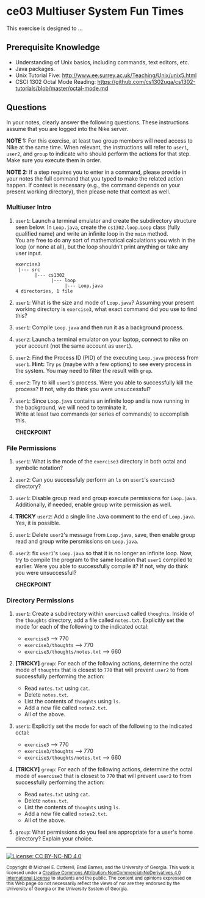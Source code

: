 # ce03 Multiuser System Fun Times

This exercise is designed to ...

## Prerequisite Knowledge

* Understanding of Unix basics, including commands, text editors, etc.
* Java packages.
* Unix Tutorial Five: http://www.ee.surrey.ac.uk/Teaching/Unix/unix5.html
* CSCI 1302 Octal Mode Reading: https://github.com/cs1302uga/cs1302-tutorials/blob/master/octal-mode.md

## Questions

In your notes, clearly answer the following questions. These instructions assume that you are 
logged into the Nike server. 

**NOTE 1:** For this exercise, at least two group members will need
access to Nike at the same time. When relevant, the instructions will refer to `user1`, `user2`, and `group` to indicate 
who should perform the actions for that step. Make sure you execute them in order.

**NOTE 2:** If a step requires you to enter in a command, please provide in your notes the full command that you 
typed to make the related action happen. If context is necessary (e.g., the command depends on your 
present working directory), then please note that  context as well.

### Multiuser Intro

1. `user1`: Launch a terminal emulator and create the subdirectory structure seen below. 
   In `Loop.java`, create the `cs1302.loop.Loop` class (fully qualified name) and write an infinite 
   loop in the `main` method.  
   You are free to do any sort of mathematical calculations you wish in
   the loop (or none at all), but the loop shouldn't print anything or take any user input.

   ```
   exercise3
    |--- src
          |--- cs1302
                |--- loop
                     |--- Loop.java
   4 directories, 1 file
   ```
   
1. `user1`: What is the size and mode of `Loop.java`?  Assuming your present working directory is `exercise3`, what exact command did you
use to find this?

1. `user1`: Compile `Loop.java` and then run it as a background process.

1. `user2`: Launch a terminal emulator on your laptop, connect to nike on your account (not the same account as `user1`).

1. `user2`: Find the Process ID (PID) of the executing `Loop.java` process from `user1`.
**Hint:** Try `ps` (maybe with a few options) to see every process in the system. You may need to filter the result with `grep`.

1. `user2`: Try to kill `user1`'s process. Were you able to successfully kill the process?  If not, why do 
think you were unsuccessful?

1. `user1`: Since `Loop.java` contains an infinite loop and is now running in the background, we will need to terminate it.  
Write at least two commands (or series of commands) to accomplish this.

    **CHECKPOINT**
    
### File Permissions

1. `user1`: What is the mode of the `exercise3` directory in both octal and symbolic notation?

1. `user2`: Can you successfuly perform an `ls` on `user1`'s `exercise3` directory?

1. `user1`: Disable group read and group execute permissions for `Loop.java`. Additionally, 
if needed, enable group write permission as well. 

1. **TRICKY** `user2`: Add a single line Java comment to the end of `Loop.java`. Yes, it is possible. 

1. `user1`: Delete `user2`'s message from `Loop.java`, save, then enable group read and group write persmissions
on `Loop.java`.

1. `user2`: fix `user1`'s `Loop.java` so that it is no longer an infinite loop.  Now, try to compile the program
to the same location that `user1` compiled to earlier. Were you able to successfully compile it?  If not, why do 
think you were unsuccessful?

    **CHECKPOINT** 
    
### Directory Permissions

1. `user1`: Create a subdirectory within `exercise3` called `thoughts`. Inside of the `thoughts` directory, 
add a file called `notes.txt`. Explicitly set the mode for each of the following to the indicated octal:
   * `exercise3` --> 770
   * `exercise3/thoughts` --> 770
   * `exercise3/thoughts/notes.txt` --> 660

1. **[TRICKY]** `group`: For each of the following actions, determine the octal mode of `thoughts` that is closest to `770`
that will prevent `user2` to from successfully performing the action:
   * Read `notes.txt` using `cat`.
   * Delete `notes.txt`.
   * List the contents of `thoughts` using `ls`.
   * Add a new file called `notes2.txt`.
   * All of the above. 
   
1. `user1`: Explicitly set the mode for each of the following to the indicated octal:
   * `exercise3` --> 770
   * `exercise3/thoughts` --> 770
   * `exercise3/thoughts/notes.txt` --> 660
   
1. **[TRICKY]** `group`: For each of the following actions, determine the octal mode of `exercise3` that is closest to `770`
that will prevent `user2` to from successfully performing the action:
   * Read `notes.txt` using `cat`.
   * Delete `notes.txt`.
   * List the contents of `thoughts` using `ls`.
   * Add a new file called `notes2.txt`.
   * All of the above. 

1. `group`: What permissions do you feel are appropriate for a user's home directory?
Explain your choice.

<hr/>

[![License: CC BY-NC-ND 4.0](https://img.shields.io/badge/License-CC%20BY--NC--ND%204.0-lightgrey.svg)](http://creativecommons.org/licenses/by-nc-nd/4.0/)

<small>
Copyright &copy; Michael E. Cotterell, Brad Barnes, and the University of Georgia.
This work is licensed under a <a rel="license" href="http://creativecommons.org/licenses/by-nc-nd/4.0/">Creative Commons Attribution-NonCommercial-NoDerivatives 4.0 International License</a> to students and the public.
The content and opinions expressed on this Web page do not necessarily reflect the views of nor are they endorsed by the University of Georgia or the University System of Georgia.
</small>
